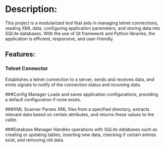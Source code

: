 # Description:

This project is a modularized tool that aids in managing telnet connections, reading XML data, configuring application parameters, and storing data into SQLite databases. With the use of Qt framework and Python libraries, the application is efficient, responsive, and user-friendly.

## Features:

### Telnet Connector
Establishes a telnet connection to a server, sends and receives data, and emits signals to notify of the connection status and incoming data.

###Config Manager
Loads and saves application configurations, providing a default configuration if none exists.

###XML Scanner
Parses XML files from a specified directory, extracts relevant data based on certain attributes, and returns these values to the caller.

###Database Manager
Handles operations with SQLite databases such as creating or updating tables, inserting new data, checking if certain entries exist, and removing old data.
